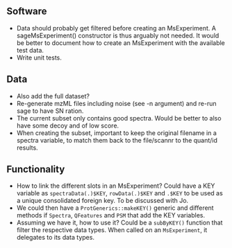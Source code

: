## Software

- Data should probably get filtered before creating an MsExperiment. A
  sageMsExperiment() constructor is thus arguably not needed. It would
  be better to document how to create an MsExperiment with the
  available test data.
- Write unit tests.

## Data

- Also add the full dataset?
- Re-generate mzML files including noise (see -n argument) and re-run
  sage to have SN ration.
- The current subset only contains good spectra. Would be better to
  also have some decoy and of low score.
- When creating the subset, important to keep the original filename in
  a spectra variable, to match them back to the file/scannr to the
  quant/id results.

## Functionality

- How to link the different slots in an MsExperiment? Could have a KEY
  variable as `spectraData(.)$KEY`, `rowData(.)$KEY` and `.$KEY` to be
  used as a unique consolidated foreign key. To be discussed with Jo.
- We could then have a `ProtGenerics::makeKEY()` generic and different
  methods if `Spectra`, `QFeatures` and `PSM` that add the KEY
  variables.
- Assuming we have it, how to use it? Could be a `subByKEY()` function
  that filter the respective data types. When called on an
  `MsExperiment`, it delegates to its data types.
